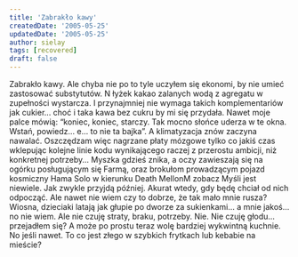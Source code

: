 ```yaml
---
title: 'Zabrakło kawy'
createdDate: '2005-05-25'
updatedDate: '2005-05-25'
author: sielay
tags: [recovered]
draft: false
---
```


Zabrakło kawy. Ale chyba nie po to tyle uczyłem się ekonomi, by nie umieć zastosować substytutów. N łyżek kakao zalanych wodą z agregatu w zupełności wystarcza. I przynajmniej nie wymaga takich komplementariów jak cukier… choć i taka kawa bez cukru by mi się przydała. Nawet moje palce mówią: “koniec, koniec, starczy. Tak mocno słońce uderza w te okna. Wstań, powiedz… e… to nie ta bajka”. A klimatyzacja znów zaczyna nawalać. Oszczędzam więc nagrzane płaty mózgowe tylko co jakiś czas wklepując kolejne linie kodu wynikającego raczej z przerostu ambicji, niż konkretnej potrzeby… Myszka gdzieś znika, a oczy zawieszają się na ogórku posługującym się Farmą, oraz brokułom prowadzącym pojazd kosmiczny Hama Solo w kierunku Death MellonM zobacz Myśli jest niewiele. Jak zwykle przyjdą później. Akurat wtedy, gdy będę chciał od nich odpocząć. Ale nawet nie wiem czy to dobrze, że tak mało mnie rusza? Wiosna, dzieciaki latają jak głupie po dworze za sukienkami… a mnie jakoś… no nie wiem. Ale nie czuję straty, braku, potrzeby. Nie. Nie czuję głodu… przejadłem się? A może po prostu teraz wolę bardziej wykwintną kuchnie. No jeśli nawet. To co jest złego w szybkich frytkach lub kebabie na mieście?
